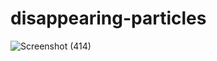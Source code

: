 # disappearing-particles


![Screenshot (414)](https://user-images.githubusercontent.com/86771291/124363101-ef98d180-dc56-11eb-84a7-7c1d2ed3b6d3.png)


